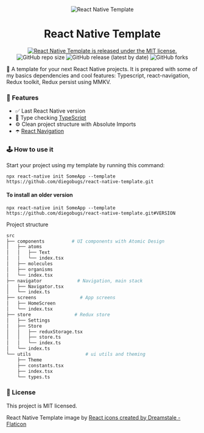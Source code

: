 
<p align="center">
<img alt="React Native Template" src="https://user-images.githubusercontent.com/18753861/152808707-639c2582-a945-4f25-b289-74c7b3d0fc3b.png" />
</p>

<h1 align="center">
  React Native Template
</h1>

<p align="center">
  <a href="https://github.com/diegobugs/react-native-template/blob/HEAD/LICENSE">
    <img src="https://img.shields.io/badge/license-MIT-blue.svg" alt="React Native Template is released under the MIT license." />
  </a>
  <img alt="GitHub repo size" src="https://img.shields.io/github/repo-size/diegobugs/react-native-template">
<img alt="GitHub release (latest by date)" src="https://img.shields.io/github/downloads/diegobugs/react-native-template/latest/total">
  <img alt="GitHub forks" src="https://img.shields.io/github/forks/diegobugs/react-native-template?style=social">
</p>

📱 A template for your next React Native projects.
It is prepared with some of my basics dependencies and cool features: Typescript, react-navigation, Redux toolkit, Redux persist using MMKV.

### 💎 Features
- ✅ Last React Native version
- 🔭 Type checking [TypeScript](https://www.typescriptlang.org/)
- ⚙️ Clean project structure with Absolute Imports
- ☂️ [React Navigation](https://reactnavigation.org/)

### 🕹 How to use it

Start your project using my template by running this command:

```shell
npx react-native init SomeApp --template https://github.com/diegobugs/react-native-template.git
```

#### To install an older version

```shell
npx react-native init SomeApp --template https://github.com/diegobugs/react-native-template.git#VERSION
```

Project structure

```sh
src
├── components          # UI components with Atomic Design
│   ├── atoms
│   │   ├── Text
│   │   └── index.tsx
│   ├── molecules
│   ├── organisms
│   └── index.tsx       
├── navigator             # Navigation, main stack
│   ├── Navigator.tsx
│   └── index.ts
├── screens                # App screens
│   ├── HomeScreen
│   └── index.tsx
├── store                # Redux store
│   ├── Settings
│   ├── Store
│   │   ├── reduxStorage.tsx
│   │   ├── store.ts
│   │   └── index.ts    
│   └── index.ts    
└── utils                    # ui utils and theming
    ├── Theme
    ├── constants.tsx
    ├── index.tsx
    └── types.ts
```

### 🔖 License

This project is MIT licensed.

React Native Template image by
<a href="https://www.flaticon.com/free-icons/react" title="react icons">React icons created by Dreamstale - Flaticon</a>
